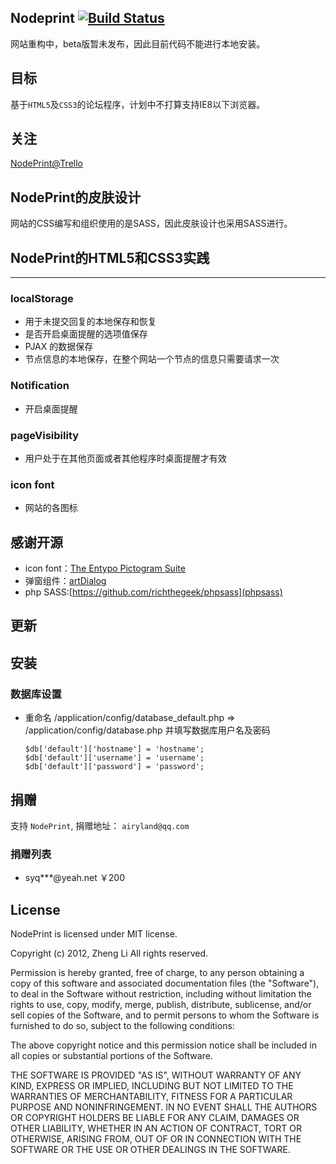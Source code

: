 ## Nodeprint [![Build Status](https://travis-ci.org/airyland/nodeprint.png?branch=master)](https://travis-ci.org/airyland/nodeprint)

网站重构中，beta版暂未发布，因此目前代码不能进行本地安装。

## 目标

基于`HTML5`及`CSS3`的论坛程序，计划中不打算支持IE8以下浏览器。

## 关注
[NodePrint@Trello](https://trello.com/board/nodeprint/50ac6d337f7ce3cb2d003422)

## NodePrint的皮肤设计
网站的CSS编写和组织使用的是SASS，因此皮肤设计也采用SASS进行。


## NodePrint的HTML5和CSS3实践

-------------------------------------

### localStorage
+ 用于未提交回复的本地保存和恢复
+ 是否开启桌面提醒的选项值保存
+ PJAX 的数据保存
+ 节点信息的本地保存，在整个网站一个节点的信息只需要请求一次

### Notification
+ 开启桌面提醒 

### pageVisibility
+ 用户处于在其他页面或者其他程序时桌面提醒才有效

### icon font
+ 网站的各图标

## 感谢开源
+ icon font：[The Entypo Pictogram Suite](http://www.entypo.com/)
+ 弹窗组件：[artDialog](www.planeart.cn/demo/artDialog/) 
+ php SASS:[https://github.com/richthegeek/phpsass](phpsass)

## 更新



## 安装

### 数据库设置

+ 重命名 /application/config/database_default.php => /application/config/database.php 并填写数据库用户名及密码


      $db['default']['hostname'] = 'hostname';
      $db['default']['username'] = 'username';
      $db['default']['password'] = 'password';

## 捐赠

支持 `NodePrint`, 捐赠地址： `airyland@qq.com`

### 捐赠列表

+ syq***@yeah.net ￥200

## License
NodePrint is licensed under MIT license.

Copyright (c) 2012, Zheng Li All rights reserved.

Permission is hereby granted, free of charge, to any person obtaining a copy of this software and associated documentation files (the "Software"), to deal in the Software without restriction, including without limitation the rights to use, copy, modify, merge, publish, distribute, sublicense, and/or sell copies of the Software, and to permit persons to whom the Software is furnished to do so, subject to the following conditions:

The above copyright notice and this permission notice shall be included in all copies or substantial portions of the Software.

THE SOFTWARE IS PROVIDED "AS IS", WITHOUT WARRANTY OF ANY KIND, EXPRESS OR IMPLIED, INCLUDING BUT NOT LIMITED TO THE WARRANTIES OF MERCHANTABILITY, FITNESS FOR A PARTICULAR PURPOSE AND NONINFRINGEMENT. IN NO EVENT SHALL THE AUTHORS OR COPYRIGHT HOLDERS BE LIABLE FOR ANY CLAIM, DAMAGES OR OTHER LIABILITY, WHETHER IN AN ACTION OF CONTRACT, TORT OR OTHERWISE, ARISING FROM, OUT OF OR IN CONNECTION WITH THE SOFTWARE OR THE USE OR OTHER DEALINGS IN THE SOFTWARE.
